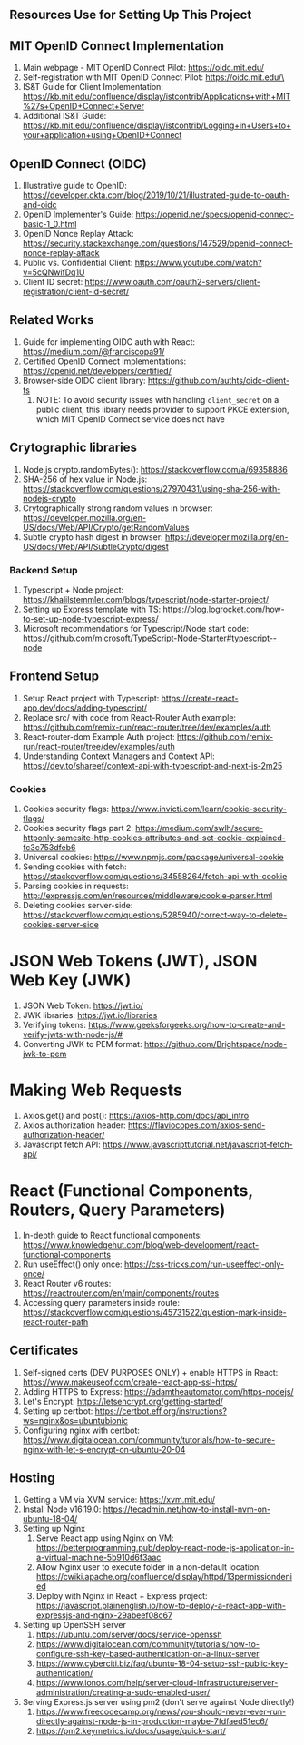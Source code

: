 ## Resources Use for Setting Up This Project


## MIT OpenID Connect Implementation

1. Main webpage - MIT OpenID Connect Pilot: <https://oidc.mit.edu/>
2. Self-registration with MIT OpenID Connect Pilot: https://oidc.mit.edu/\
3. IS&T Guide for Client Implementation: <https://kb.mit.edu/confluence/display/istcontrib/Applications+with+MIT%27s+OpenID+Connect+Server>
4. Additional IS&T Guide: <https://kb.mit.edu/confluence/display/istcontrib/Logging+in+Users+to+your+application+using+OpenID+Connect>

## OpenID Connect (OIDC)

1. Illustrative guide to OpenID: <https://developer.okta.com/blog/2019/10/21/illustrated-guide-to-oauth-and-oidc>
2. OpenID Implementer's Guide: <https://openid.net/specs/openid-connect-basic-1_0.html>
3. OpenID Nonce Replay Attack: <https://security.stackexchange.com/questions/147529/openid-connect-nonce-replay-attack>
4. Public vs. Confidential Client: <https://www.youtube.com/watch?v=5cQNwifDq1U>
5. Client ID secret: <https://www.oauth.com/oauth2-servers/client-registration/client-id-secret/>
## Related Works

1. Guide for implementing OIDC auth with React: <https://medium.com/@franciscopa91/>
2. Certified OpenID Connect implementations: <https://openid.net/developers/certified/>
3. Browser-side OIDC client library: <https://github.com/authts/oidc-client-ts> 
   1. NOTE: To avoid security issues with handling `client_secret` on a public client, this library needs provider to support PKCE extension, which MIT OpenID Connect service does not have

## Crytographic libraries

1. Node.js crypto.randomBytes(): <https://stackoverflow.com/a/69358886>
2. SHA-256 of hex value in Node.js: <https://stackoverflow.com/questions/27970431/using-sha-256-with-nodejs-crypto>
3. Crytographically strong random values in browser: <https://developer.mozilla.org/en-US/docs/Web/API/Crypto/getRandomValues>
4. Subtle crypto hash digest in browser: <https://developer.mozilla.org/en-US/docs/Web/API/SubtleCrypto/digest>

### Backend Setup 

1. Typescript + Node project: <https://khalilstemmler.com/blogs/typescript/node-starter-project/>
2. Setting up Express template with TS: <https://blog.logrocket.com/how-to-set-up-node-typescript-express/>
3. Microsoft recommendations for Typescript/Node start code: <https://github.com/microsoft/TypeScript-Node-Starter#typescript--node>

## Frontend Setup 

1. Setup React project with Typescript: <https://create-react-app.dev/docs/adding-typescript/>
2. Replace src/ with code from React-Router Auth example: <https://github.com/remix-run/react-router/tree/dev/examples/auth>
3. React-router-dom Example Auth project: <https://github.com/remix-run/react-router/tree/dev/examples/auth>
4. Understanding Context Managers and Context API: <https://dev.to/shareef/context-api-with-typescript-and-next-js-2m25>

### Cookies

1. Cookies security flags: <https://www.invicti.com/learn/cookie-security-flags/>
2. Cookies security flags part 2: <https://medium.com/swlh/secure-httponly-samesite-http-cookies-attributes-and-set-cookie-explained-fc3c753dfeb6>
3. Universal cookies: <https://www.npmjs.com/package/universal-cookie>
4. Sending cookies with fetch: <https://stackoverflow.com/questions/34558264/fetch-api-with-cookie>
5. Parsing cookies in requests: <http://expressjs.com/en/resources/middleware/cookie-parser.html>
6. Deleting cookies server-side: <https://stackoverflow.com/questions/5285940/correct-way-to-delete-cookies-server-side>

# JSON Web Tokens (JWT), JSON Web Key (JWK)

1. JSON Web Token: <https://jwt.io/>
2. JWK libraries: <https://jwt.io/libraries>
3. Verifying tokens: <https://www.geeksforgeeks.org/how-to-create-and-verify-jwts-with-node-js/#>
4. Converting JWK to PEM format: <https://github.com/Brightspace/node-jwk-to-pem>

# Making Web Requests

1. Axios.get() and post(): <https://axios-http.com/docs/api_intro>
2. Axios authorization header: <https://flaviocopes.com/axios-send-authorization-header/>
3. Javascript fetch API: <https://www.javascripttutorial.net/javascript-fetch-api/>

# React (Functional Components, Routers, Query Parameters)

1. In-depth guide to React functional components: <https://www.knowledgehut.com/blog/web-development/react-functional-components>
2. Run useEffect() only once: <https://css-tricks.com/run-useeffect-only-once/>
3. React Router v6 routes: <https://reactrouter.com/en/main/components/routes>
4. Accessing query parameters inside route: <https://stackoverflow.com/questions/45731522/question-mark-inside-react-router-path>

## Certificates

1. Self-signed certs (DEV PURPOSES ONLY) + enable HTTPS in React: <https://www.makeuseof.com/create-react-app-ssl-https/>
2. Adding HTTPS to Express: <https://adamtheautomator.com/https-nodejs/>
3. Let's Encrypt: <https://letsencrypt.org/getting-started/>
4. Setting up certbot: <https://certbot.eff.org/instructions?ws=nginx&os=ubuntubionic>
5. Configuring nginx with certbot: <https://www.digitalocean.com/community/tutorials/how-to-secure-nginx-with-let-s-encrypt-on-ubuntu-20-04>

## Hosting 

1. Getting a VM via XVM service: <https://xvm.mit.edu/>
2. Install Node v16.19.0: <https://tecadmin.net/how-to-install-nvm-on-ubuntu-18-04/>
3. Setting up Nginx
   1. Serve React app using Nginx on VM: <https://betterprogramming.pub/deploy-react-node-js-application-in-a-virtual-machine-5b910d6f3aac>
   2. Allow Nginx user to execute folder in a non-default location: <https://cwiki.apache.org/confluence/display/httpd/13permissiondenied>
   3. Deploy with Nginx in React + Express project: <https://javascript.plainenglish.io/how-to-deploy-a-react-app-with-expressjs-and-nginx-29abeef08c67>
4. Setting up OpenSSH server
   1. <https://ubuntu.com/server/docs/service-openssh>
   2. <https://www.digitalocean.com/community/tutorials/how-to-configure-ssh-key-based-authentication-on-a-linux-server>
   3. <https://www.cyberciti.biz/faq/ubuntu-18-04-setup-ssh-public-key-authentication/>
   4. <https://www.ionos.com/help/server-cloud-infrastructure/server-administration/creating-a-sudo-enabled-user/>
5. Serving Express.js server using pm2 (don't serve against Node directly!)
   1. <https://www.freecodecamp.org/news/you-should-never-ever-run-directly-against-node-js-in-production-maybe-7fdfaed51ec6/>
   2. <https://pm2.keymetrics.io/docs/usage/quick-start/>